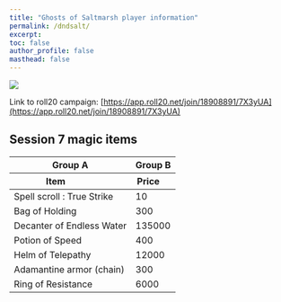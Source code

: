 ```yaml
---
title: "Ghosts of Saltmarsh player information"
permalink: /dndsalt/
excerpt: 
toc: false
author_profile: false
masthead: false
---
```


![](https://files.d20.io/images/80411677/2YjtcD7blVP_p5K2D7cJgw/max.png?1556830272)

Link to roll20 campaign: [https://app.roll20.net/join/18908891/7X3yUA](https://app.roll20.net/join/18908891/7X3yUA)

## Session 7 magic items

<!-- 4-column table with merged headers using HTML -->

<!-- 4-column table with item names and prices -->

<table>
  <thead>
    <tr>
      <th colspan="2">Group A</th>
      <th colspan="2">Group B</th>
    </tr>
    <tr>
      <th>Item</th>
      <th></th>
      <th>Price</th>
      <th></th>
    </tr>
  </thead>
  <tbody>
    <tr><td colspan="2">Spell scroll : True Strike</td><td colspan="2">10</td></tr>
    <tr><td colspan="2">Bag of Holding</td><td colspan="2">300</td></tr>
    <tr><td colspan="2">Decanter of Endless Water</td><td colspan="2">135000</td></tr>
    <tr><td colspan="2">Potion of Speed</td><td colspan="2">400</td></tr>
    <tr><td colspan="2">Helm of Telepathy</td><td colspan="2">12000</td></tr>
    <tr><td colspan="2">Adamantine armor (chain)</td><td colspan="2">300</td></tr>
    <tr><td colspan="2">Ring of Resistance</td><td colspan="2">6000</td></tr>
  </tbody>
</table>


